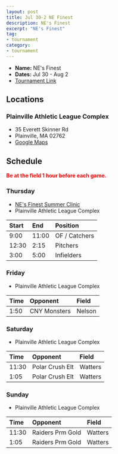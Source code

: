 ```yaml
---
layout: post
title: Jul 30-2 NE Finest
description: NE's Finest
excerpt: "NE's Finest"
tag:
- tournament
category:
- tournament
---
```

* **Name:** NE's Finest
* **Dates:** Jul 30 - Aug 2
* [Tournament Link](https://www.nefinestshowcase.com/showcase-tournament.cfm)

## Locations

### Plainville Athletic League Complex
* 35 Everett Skinner Rd
* Plainville, MA 02762
* [Google Maps](https://goo.gl/maps/wzoKXBdTAmmHkfTEA)

## Schedule
**<span style="color:red">Be at the field 1 hour before each game.</span>**

### Thursday
* [NE's Finest Summer Clinic](https://www.nefinestshowcase.com/summer-exposure-camp2020.cfm)
* Plainville Athletic League Complex

| Start | End    | Position     |
|:---   |:---    |:---          |
|9:00   | 11:00  | OF / Catchers|
|12:30  | 2:15   | Pitchers     |
|3:00   | 5:00   | Infielders   |

### Friday
* Plainville Athletic League Complex

| Time     | Opponent    | Field   |
|:---      |:---         |:---     |
| 1:50    | CNY Monsters    |Nelson   |

### Saturday
* Plainville Athletic League Complex

| Time     | Opponent        | Field   |
|:---      |:---             |:---     |
| 11:30    | Polar Crush Elt |Watters  |
| 1:05     | Polar Crush Elt |Watters  |


### Sunday
* Plainville Athletic League Complex

| Time     | Opponent         | Field   |
|:---      |:---              |:---     |
| 11:30    | Raiders Prm Gold |Watters  |
| 1:05     | Raiders Prm Gold |Watters  |

